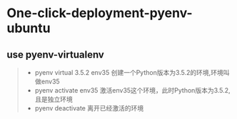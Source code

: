 # One-click-deployment-pyenv-ubuntu
## use pyenv-virtualenv
> * pyenv virtual 3.5.2 env35 创建一个Python版本为3.5.2的环境,环境叫做env35
> * pyenv activate env35 激活env35这个环境，此时Python版本为3.5.2,且是独立环境
> * pyenv deactivate 离开已经激活的环境

